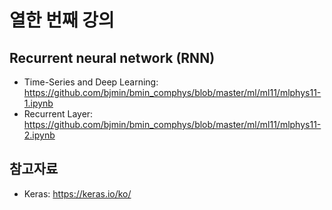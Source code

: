 # 열한 번째 강의

## Recurrent neural network (RNN)

* Time-Series and Deep Learning: https://github.com/bjmin/bmin_comphys/blob/master/ml/ml11/mlphys11-1.ipynb
* Recurrent Layer: https://github.com/bjmin/bmin_comphys/blob/master/ml/ml11/mlphys11-2.ipynb

## 참고자료
* Keras: https://keras.io/ko/
